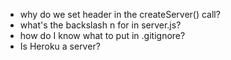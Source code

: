 * why do we set header in the createServer() call?
* what's the backslash n for in server.js?
* how do I know what to put in .gitignore?
* Is Heroku a server?
